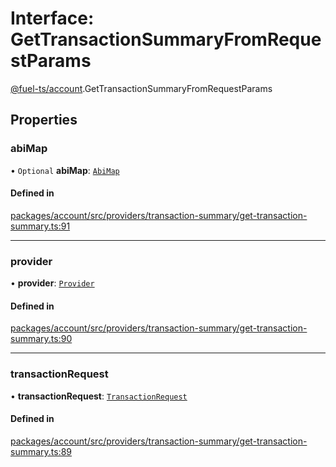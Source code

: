 # Interface: GetTransactionSummaryFromRequestParams

[@fuel-ts/account](/api/Account/index.md).GetTransactionSummaryFromRequestParams

## Properties

### abiMap

• `Optional` **abiMap**: [`AbiMap`](/api/Account/index.md#abimap)

#### Defined in

[packages/account/src/providers/transaction-summary/get-transaction-summary.ts:91](https://github.com/FuelLabs/fuels-ts/blob/719534a2/packages/account/src/providers/transaction-summary/get-transaction-summary.ts#L91)

___

### provider

• **provider**: [`Provider`](/api/Account/Provider.md)

#### Defined in

[packages/account/src/providers/transaction-summary/get-transaction-summary.ts:90](https://github.com/FuelLabs/fuels-ts/blob/719534a2/packages/account/src/providers/transaction-summary/get-transaction-summary.ts#L90)

___

### transactionRequest

• **transactionRequest**: [`TransactionRequest`](/api/Account/index.md#transactionrequest)

#### Defined in

[packages/account/src/providers/transaction-summary/get-transaction-summary.ts:89](https://github.com/FuelLabs/fuels-ts/blob/719534a2/packages/account/src/providers/transaction-summary/get-transaction-summary.ts#L89)
